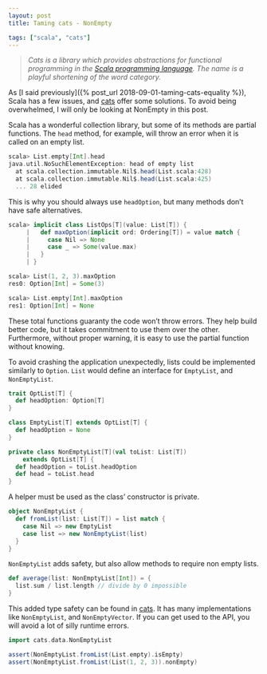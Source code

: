 ```yaml
---
layout: post
title: Taming cats - NonEmpty

tags: ["scala", "cats"]
---
```


> *Cats is a library which provides abstractions for functional programming in the [Scala programming language](https://scala-lang.org/). The name is a playful shortening of the word category.*

As [I said previously]({% post_url 2018-09-01-taming-cats-equality %}), Scala has a few issues, and [cats](https://typelevel.org/cats/) offer some solutions. To avoid being overwhelmed, I will only be looking at NonEmpty in this post.

Scala has a wonderful collection library, but some of its methods are partial functions. The `head` method, for example, will throw an error when it is called on an empty list.

```scala
scala> List.empty[Int].head
java.util.NoSuchElementException: head of empty list
  at scala.collection.immutable.Nil$.head(List.scala:428)
  at scala.collection.immutable.Nil$.head(List.scala:425)
  ... 28 elided
```

This is why you should always use `headOption`, but many methods don’t have safe alternatives.

```scala
scala> implicit class ListOps[T](value: List[T]) {
     |   def maxOption(implicit ord: Ordering[T]) = value match {
     |     case Nil => None
     |     case _ => Some(value.max)
     |   }
     | }

scala> List(1, 2, 3).maxOption
res0: Option[Int] = Some(3)

scala> List.empty[Int].maxOption
res1: Option[Int] = None
```

These total functions guaranty the code won’t throw errors. They help build better code, but it takes commitment to use them over the other. Furthermore, without proper warning, it is easy to use the partial function without knowing.

To avoid crashing the application unexpectedly, lists could be implemented similarly to `Option`. `List` would define an interface for `EmptyList`, and `NonEmptyList`.

```scala
trait OptList[T] {
  def headOption: Option[T]
}

class EmptyList[T] extends OptList[T] {
  def headOption = None
}

private class NonEmptyList[T](val toList: List[T])
    extends OptList[T] {
  def headOption = toList.headOption
  def head = toList.head
}
```

A helper must be used as the class’ constructor is private.

```scala
object NonEmptyList {
  def fromList(list: List[T]) = list match {
    case Nil => new EmptyList
    case list => new NonEmptyList(list)
  }
}
```

`NonEmptyList` adds safety, but also allow methods to require non empty lists.

```scala
def average(list: NonEmptyList[Int]) = {
  list.sum / list.length // divide by 0 impossible
}
```

This added type safety can be found in [cats](https://typelevel.org/cats/datatypes/nel.html). It has many implementations like `NonEmptyList`, and `NonEmptyVector`. If you can get used to the API, you will avoid a lot of silly runtime errors.

```scala
import cats.data.NonEmptyList

assert(NonEmptyList.fromList(List.empty).isEmpty)
assert(NonEmptyList.fromList(List(1, 2, 3)).nonEmpty)
```
